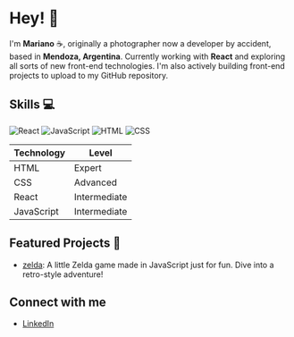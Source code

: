 # Hey! 👋

I'm **Mariano** ☕, originally a photographer now a developer by accident, based in **Mendoza, Argentina**.
Currently working with **React** <i class="fab fa-react"></i> and exploring all sorts of new front-end technologies. I'm also actively building front-end projects to upload to my GitHub repository.

## Skills 💻
![React](https://img.shields.io/badge/React-React%20js-brightgreen)
![JavaScript](https://img.shields.io/badge/JavaScript-JavaScript-yellow)
![HTML](https://img.shields.io/badge/HTML-HTML%205-orange)
![CSS](https://img.shields.io/badge/CSS-CSS%203-blue)

| Technology    | Level       |
|---------------|-------------|
| HTML          | Expert      |
| CSS           | Advanced |
| React         | Intermediate |
| JavaScript    | Intermediate |¡

## Featured Projects 🚀  
- [zelda](https://github.com/Mariano-Ariel/zelda): A little Zelda game made in JavaScript just for fun. Dive into a retro-style adventure!

## Connect with me
- [LinkedIn](https://www.linkedin.com/in/mariano-rodriguez-dev)
